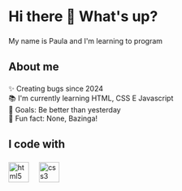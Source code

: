 <h1 align="left">Hi there 👋 What's up?</h1>

###

<p align="left">My name is Paula and I'm learning to program</p>

###

<h2 align="left">About me</h2>

###

<p align="left">✨ Creating bugs since 2024<br>📚 I'm currently learning HTML, CSS E Javascript<br>🎯 Goals: Be better than yesterday<br>🎲 Fun fact: None, Bazinga!</p>

###

<h2 align="left">I code with</h2>

###

<div align="left">
  <img src="https://cdn.jsdelivr.net/gh/devicons/devicon/icons/html5/html5-original.svg" height="40" alt="html5 logo"  />
  <img width="12" />
  <img src="https://cdn.jsdelivr.net/gh/devicons/devicon/icons/css3/css3-original.svg" height="40" alt="css3 logo"  />
</div>

###

<!---
paula-pereira-dev/paula-pereira-dev is a ✨ special ✨ repository because its `README.md` (this file) appears on your GitHub profile.
You can click the Preview link to take a look at your changes.
--->

